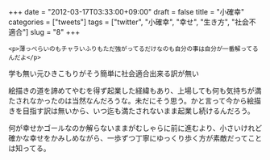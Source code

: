 +++
date = "2012-03-17T03:33:00+09:00"
draft = false
title = "小確幸"
categories = ["tweets"]
tags = ["twitter", "小確幸", "幸せ", "生き方", "社会不適合"]
slug = "8"
+++


    <p>薄っぺらいのもチャラいふりもただ強がってるだけなのも自分の事は自分が一番解ってるんだよ</p>
<p>学も無い元ひきこもりがそう簡単に社会適合出来る訳が無い</p>
<p>絵描きの道を諦めてやむを得ず起業した経緯もあり、上場しても何も気持ちが満たされなかったのは当然なんだろうな。未だにそう思う。かと言って今から絵描きを目指す訳は無いから、いつ迄も満たされないまま起業し続けるんだろう。</p>
<p>何が幸せかゴールなのか解らないままがむしゃらに前に進むより、小さいけれど確かな幸せをかみしめながら、一歩ずつ丁寧にゆっくり歩く方が素敵だってことは知ってる。</p>
  

